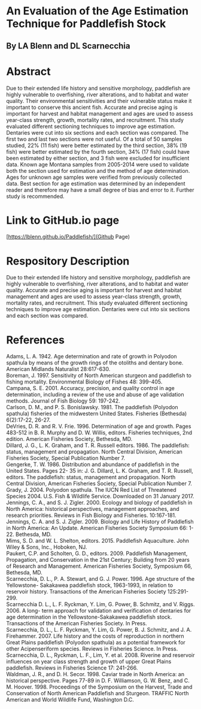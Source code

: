 # An Evaluation of the Age Estimation Technique for Paddlefish Stock  

## By LA Blenn and DL Scarnecchia  

# Abstract  

Due to their extended life history and sensitive morphology, paddlefish are highly vulnerable to overfishing, river alterations, and to habitat and water quality. Their environmental sensitivities and their vulnerable status make it important to conserve this ancient fish. Accurate and precise aging is important for harvest and habitat management and ages are used to assess year-class strength, growth, mortality rates, and recruitment. This study evaluated different sectioning techniques to improve age estimation. Dentaries were cut into six sections and each section was compared. The first two and last two sections were not useful. Of a total of 50 samples studied, 22% (11 fish) were better estimated by the third section, 38% (19 fish) were better estimated by the fourth section, 34% (17 fish) could have been estimated by either section, and 3 fish were excluded for insufficient data. Known age Montana samples from 2005-2014 were used to validate both the section used for estimation and the method of age determination. Ages for unknown age samples were verified from previously collected data. Best section for age estimation was determined by an independent reader and therefore may have a small degree of bias and error to it. Further study is recommended.  


# Link to GitHub.io page  

[https://lblenn.github.io/Paddlefish/](Github Page)  


# Respository Description  

Due to their extended life history and sensitive morphology, paddlefish are highly vulnerable to overfishing, river alterations, and to habitat and water quality. Accurate and precise aging is important for harvest and habitat management and ages are used to assess year-class strength, growth, mortality rates, and recruitment. This study evaluated different sectioning techniques to improve age estimation. Dentaries were cut into six sections and each section was compared.  


# References  

Adams, L. A. 1942. Age determination and rate of growth in Polyodon spathula by means of the growth rings of the otoliths and dentary bone. American Midlands Naturalist 28:617-630.  
Boreman, J. 1997. Sensitivity of North American sturgeon and paddlefish to fishing mortality.   Environmental Biology of Fishes 48: 399-405.  
Campana, S. E. 2001. Accuracy, precision, and quality control in age determination, including a review of the use and abuse of age validation methods. Journal of Fish Biology 59: 197-242.  
Carlson, D. M., and P. S. Bonislawsky. 1981. The paddlefish (Polyodon spathula) fisheries of the midwestern United States. Fisheries (Bethesda) 6(2):17-22, 26-27.  
DeVries, D. R. and R. V. Frie. 1996. Determination of age and growth. Pages 483-512 in B. R. Murphy and D. W. Willis, editors. Fisheries techniques, 2nd edition. American Fisheries Society, Bethesda, MD.  
Dillard, J. G., L. K. Graham, and T. R. Russell editors. 1986. The paddlefish: status, management and propagation. North Central Division, American Fisheries Society, Special Publication Number 7.  
Gengerke, T. W. 1986. Distribution and abundance of paddlefish in the United States. Pages 22- 35 in: J. G. Dillard, L. K. Graham, and T. R. Russell, editors. The paddlefish: status, management and propagation. North Central Division, American Fisheries Society, Special Publication Number 7.  
Grady, J. 2004. Polyodon spathula. The IUCN Red List of Threatened Species 2004. U.S. Fish & Wildlife Service. Downloaded on 31 January 2017.  
Jennings, C. A., and S. J. Zigler. 2000. Ecology and biology of paddlefish in North America: historical perspectives, management approaches, and research priorities. Reviews in Fish Biology and Fisheries. 10:167-181.  
Jennings, C. A. and S. J. Zigler. 2009. Biology and Life History of Paddlefish in North America: An Update. American Fisheries Society Symposium 66: 1-22. Bethesda, MD.  
Mims, S. D. and W. L. Shelton, editors. 2015. Paddlefish Aquaculture. John Wiley & Sons, Inc., Hoboken, NJ.  
Paukert, C.P. and Scholten, G. D., editors. 2009. Paddlefish Management, Propagation, and Conservation in the 21st Century; Building from 20 years of Research and Management. American Fisheries Society, Symposium 66, Bethesda, MD.  
Scarnecchia, D. L., P. A. Stewart, and G. J. Power. 1996. Age structure of the Yellowstone- Sakakawea paddlefish stock, 1963-1993, in relation to reservoir history. Transactions of the American Fisheries Society 125:291-299.  
Scarnecchia D. L., L. F. Ryckman, Y. Lim, G. Power, B. Schmitz, and V. Riggs. 2006. A long- term approach for validation and verification of dentaries for age determination in the Yellowstone-Sakakawea paddlefish stock. Transactions of the American Fisheries Society. In Press.  
Scarnecchia, D. L., L. F. Ryckman, Y. Lim, G. Power, B. J. Schmitz, and J. A. Firehammer. 2007. Life history and the costs of reproduction in northern Great Plains paddlefish (Polyodon spathula) as a potential framework for other Acipenseriform species. Reviews in Fisheries Science. In Press.  
Scarnecchia, D. L., Ryckman, L. F., Lim, Y. et al. 2008. Riverine and reservoir influences on year class strength and growth of upper Great Plains paddlefish. Reviews in Fisheries Science 17: 241-266.  
Waldman, J. R., and D. H. Secor. 1998. Caviar trade in North America: an historical perspective. Pages 77-89 in D. F. Williamson, G. W. Benz, and C. M. Hoover. 1998. Proceedings of the Symposium on the Harvest, Trade and Conservation of North American Paddlefish and Sturgeon. TRAFFIC North American and World Wildlife Fund, Washington D.C.  
